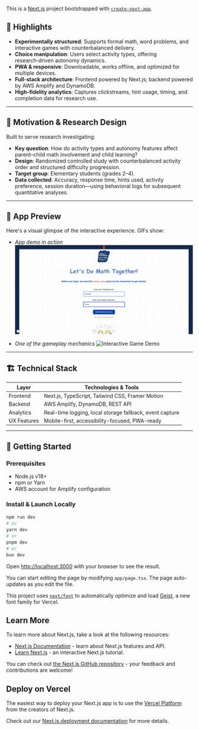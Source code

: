 This is a [Next.js](https://nextjs.org) project bootstrapped with [`create-next-app`](https://nextjs.org/docs/app/api-reference/cli/create-next-app).

## 🎯 Highlights

- **Experimentally structured**: Supports formal math, word problems, and interactive games with counterbalanced delivery.  
- **Choice manipulation**: Users select activity types, offering research‑driven autonomy dynamics.  
- **PWA & responsive**: Downloadable, works offline, and optimized for multiple devices.  
- **Full-stack architecture**: Frontend powered by Next.js; backend powered by AWS Amplify and DynamoDB.  
- **High-fidelity analytics**: Captures clickstreams, hint usage, timing, and completion data for research use.  

---

## 🔬 Motivation & Research Design

Built to serve research investigating:

- **Key question**: How do activity types and autonomy features affect parent–child math involvement and child learning?
- **Design**: Randomized controlled study with counterbalanced activity order and structured difficulty progression.
- **Target group**: Elementary students (grades 2–4).  
- **Data collected**: Accuracy, response time, hints used, activity preference, session duration—using behavioral logs for subsequent quantitative analyses.

---

## 📱 App Preview

Here's a visual glimpse of the interactive experience. GIFs show:
- *App demo in action*
![Choice Manipulation Demo](assets/app-demo.gif)

- *One of the gameplay mechanics*
![Interactive Game Demo](assets/gameplay-demo.gif)


---

## 🏗️ Technical Stack

| Layer | Technologies & Tools |
|-------|---------------------|
| Frontend | Next.js, TypeScript, Tailwind CSS, Framer Motion |
| Backend | AWS Amplify, DynamoDB, REST API |
| Analytics | Real-time logging, local storage fallback, event capture |
| UX Features | Mobile-first, accessibility-focused, PWA-ready |

---

## 🚀 Getting Started

### Prerequisites
- Node.js v18+
- npm or Yarn
- AWS account for Amplify configuration

### Install & Launch Locally
```bash
npm run dev
# or
yarn dev
# or
pnpm dev
# or
bun dev
```

Open [http://localhost:3000](http://localhost:3000) with your browser to see the result.

You can start editing the page by modifying `app/page.tsx`. The page auto-updates as you edit the file.

This project uses [`next/font`](https://nextjs.org/docs/app/building-your-application/optimizing/fonts) to automatically optimize and load [Geist](https://vercel.com/font), a new font family for Vercel.

## Learn More

To learn more about Next.js, take a look at the following resources:

- [Next.js Documentation](https://nextjs.org/docs) - learn about Next.js features and API.
- [Learn Next.js](https://nextjs.org/learn) - an interactive Next.js tutorial.

You can check out [the Next.js GitHub repository](https://github.com/vercel/next.js) - your feedback and contributions are welcome!

## Deploy on Vercel

The easiest way to deploy your Next.js app is to use the [Vercel Platform](https://vercel.com/new?utm_medium=default-template&filter=next.js&utm_source=create-next-app&utm_campaign=create-next-app-readme) from the creators of Next.js.

Check out our [Next.js deployment documentation](https://nextjs.org/docs/app/building-your-application/deploying) for more details.
